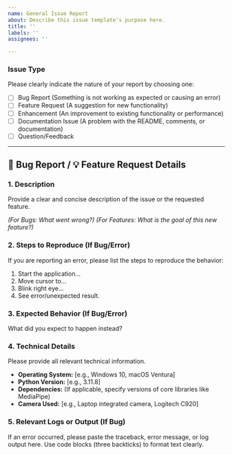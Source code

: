 ```yaml
---
name: General Issue Report
about: Describe this issue template's purpose here.
title: ''
labels: ''
assignees: ''

---
```


### Issue Type

Please clearly indicate the nature of your report by choosing one:

- [ ] Bug Report (Something is not working as expected or causing an error)
- [ ] Feature Request (A suggestion for new functionality)
- [ ] Enhancement (An improvement to existing functionality or performance)
- [ ] Documentation Issue (A problem with the README, comments, or documentation)
- [ ] Question/Feedback

---

## 🐛 Bug Report / 💡 Feature Request Details

### 1. Description

Provide a clear and concise description of the issue or the requested feature.

*(For Bugs: What went wrong?)*
*(For Features: What is the goal of this new feature?)*

### 2. Steps to Reproduce (If Bug/Error)

If you are reporting an error, please list the steps to reproduce the behavior:

1.  Start the application...
2.  Move cursor to...
3.  Blink right eye...
4.  See error/unexpected result.

### 3. Expected Behavior (If Bug/Error)

What did you expect to happen instead?

### 4. Technical Details

Please provide all relevant technical information.

* **Operating System:** [e.g., Windows 10, macOS Ventura]
* **Python Version:** [e.g., 3.11.8]
* **Dependencies:** (If applicable, specify versions of core libraries like MediaPipe)
* **Camera Used:** [e.g., Laptop integrated camera, Logitech C920]

### 5. Relevant Logs or Output (If Bug)

If an error occurred, please paste the traceback, error message, or log output here. Use code blocks (three backticks) to format text clearly.
